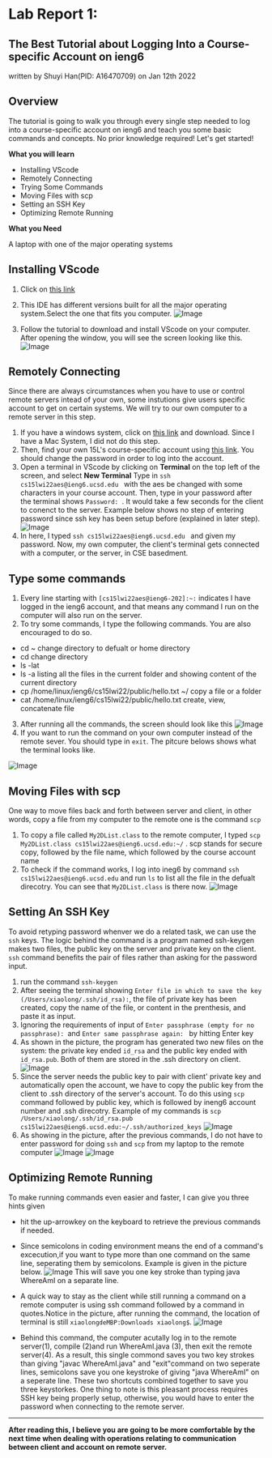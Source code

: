 # Lab Report 1:  
## The Best Tutorial about Logging Into a Course-specific Account on ieng6
written by Shuyi Han(PID: A16470709) on Jan 12th 2022


## Overview 
The tutorial is going to walk you through every single step needed to log into a course-specific account on ieng6 and teach you some basic commands and concepts. No prior knowledge required! Let's get started!

**What you will learn**
* Installing VScode
* Remotely Connecting
* Trying Some Commands
* Moving Files with scp
* Setting an SSH Key
* Optimizing Remote Running

**What you Need**

A laptop with one of the major operating systems 


## Installing VScode
1. Click on [this link](https://code.visualstudio.com/)

2. This IDE has different versions built for all the major operating system.Select the one that fits you computer.
![Image](https://github.com/KristinShuyiHan/cse15l-lab-reports/blob/main/Screen%20Shot%202022-01-12%20at%2011.22.28%20PM.png)


3. Follow the tutorial to download and install VScode on your computer. After opening the window, you will see the screen looking like this.  
![Image](https://github.com/KristinShuyiHan/cse15l-lab-reports/blob/main/Screen%20Shot%202022-01-12%20at%2011.13.50%20PM.png)

## Remotely Connecting

Since there are always circumstances when you have to use or control remote servers intead of your own, some instutions give users specific account to get on certain systems. We will try to our own computer to a remote server in this step.

1. If you have a windows system, click on [this link](https://sdacs.ucsd.edu/~icc/index.php) and download. Since I have a Mac System, I did not do this step.
2. Then, find your own 15L's course-specific account using [this link](https://sdacs.ucsd.edu/~icc/index.php). You should change the password in order to log into the account.
3. Open a terminal in VScode by clicking on **Terminal** on the top left of the screen, and select **New Terminal** Type in `ssh cs15lwi22aes@ieng6.ucsd.edu ` with the aes be changed with some characters in your course account. Then, type in your password after the terminal shows `Password: `. It would take a few seconds for the client to conenct to the server. Example below shows no step of entering password since ssh key has been setup before (explained in later step).
![Image](https://github.com/KristinShuyiHan/cse15l-lab-reports/blob/main/Screen%20Shot%202022-01-13%20at%2012.33.50%20AM.png)
4. In here, I typed `ssh cs15lwi22aes@ieng6.ucsd.edu ` and given my password. Now, my own computer, the client's terminal  gets connected with a computer, or the server, in CSE basedment.

## Type some commands 
1. Every line starting with `[cs15lwi22aes@ieng6-202]:~:` indicates I have logged in the ieng6 account, and that means any command I run on the computer will also run on the server.
2. To try some commands, I type the following commands. You are also encouraged to do so.
* cd ~
change directory to defualt or home directory
* cd
change directory
* ls -lat
* ls -a
listing all the files in the current folder and showing content of the current directory
* cp /home/linux/ieng6/cs15lwi22/public/hello.txt ~/
copy a file or a folder
* cat /home/linux/ieng6/cs15lwi22/public/hello.txt
create, view, concatenate file
3. After running all the commands, the screen should look like this
![Image](https://github.com/KristinShuyiHan/cse15l-lab-reports/blob/main/Screen%20Shot%202022-01-13%20at%201.05.05%20AM.png)
4. If you want to run the command on your own computer instead of the remote sever. You should type in `exit`. The pitcure belows shows what the terminal looks like.

![Image](https://github.com/KristinShuyiHan/cse15l-lab-reports/blob/main/Screen%20Shot%202022-01-13%20at%201.35.45%20AM.png)


## Moving Files with scp

One way to move files back and forth between server and client, in other words, copy a file from my computer to the remote one is the command `scp`
1. To copy a file called `My2DList.class` to the remote computer, I typed `scp My2DList.class cs15lwi22aes@ieng6.ucsd.edu:~/` . scp stands for secure copy, followed by the file name, which followed by the course account name
2. To check if the command works, I log into ineg6 by command `ssh cs15lwi22aes@ieng6.ucsd.edu` and run `ls` to list all the file in the defualt direcotry. You can see that `My2DList.class` is there now. 
![Image](https://github.com/KristinShuyiHan/cse15l-lab-reports/blob/main/Screen%20Shot%202022-01-13%20at%201.48.47%20AM.png)


## Setting An SSH Key

To avoid retyping password whenver we do a related task, we can use the `ssh` keys. The logic behind the command is a program named ssh-keygen makes two files, the public key on the server and private key on the client. `ssh` command benefits the pair of files rather than asking for the password input.
1. run the command `ssh-keygen`
2. After seeing the terminal showing `Enter file in which to save the key (/Users/xiaolong/.ssh/id_rsa):`, the file of private key has been created, copy the name of the file, or content in the prenthesis, and paste it as input.
3. Ignoring the requirements of input of `Enter passphrase (empty for no passphrase): `and `Enter same passphrase again: ` by hitting Enter key
4. As shown in the picture, the program has generated two new files on the system: the private key ended `id_rsa` and the public key ended with `id_rsa.pub`. Both of them are stored in the .ssh directory on client.
![Image](https://github.com/KristinShuyiHan/cse15l-lab-reports/blob/main/Screen%20Shot%202022-01-13%20at%202.33.11%20AM.png)
5. Since the server needs the public key to pair with client' private key and automatically open the account, we have to copy the public key from the client to .ssh directory of the server's account. To do this using `scp` command followed by public key, which is followed by ineng6 account number and .ssh direcotry. Example of my commands is `scp /Users/xiaolong/.ssh/id_rsa.pub cs15lwi22aes@ieng6.ucsd.edu:~/.ssh/authorized_keys`
![Image](https://github.com/KristinShuyiHan/cse15l-lab-reports/blob/main/Screen%20Shot%202022-01-13%20at%202.53.01%20AM.png)
6. As showing in the picture, after the previous commands, I do not have to enter password for doing `ssh` and `scp` from my laptop to the remote computer 
![Image](https://github.com/KristinShuyiHan/cse15l-lab-reports/blob/main/Screen%20Shot%202022-01-13%20at%202.53.39%20AM.png)
![Image](https://github.com/KristinShuyiHan/cse15l-lab-reports/blob/main/Screen%20Shot%202022-01-13%20at%202.55.26%20AM.png)

## Optimizing Remote Running

To make running commands even easier and faster, I can give you three hints given 

* hit the up-arrowkey on the keyboard to retrieve the previous commands if needed. 
* Since semicolons in coding environment means the end of a command's excecution,if you want to type more than one command on the same line, seperating them by semicolons. Example is given in the picture below.
![Image](https://github.com/KristinShuyiHan/cse15l-lab-reports/blob/main/Screen%20Shot%202022-01-13%20at%203.14.59%20AM.png)
This will save you one key stroke than typing java WhereAmI on a separate line.

* A quick way to stay as the client while still running a command on a remote computer is using ssh command followed by a command in quotes.Notice in the picture, after running the command, the location of terminal is still `xiaolongdeMBP:Downloads xiaolong$`.
![Image](https://github.com/KristinShuyiHan/cse15l-lab-reports/blob/main/Screen%20Shot%202022-01-13%20at%203.16.19%20AM.png)
* Behind this command, the computer acutally log in to the remote server(1), compile (2)and run WhereAmI.java (3), then exit the remote server(4). As a result, this single commond saves you two key strokes than giving "javac WhereAmI.java" and "exit"command on two seperate lines, semicolons save you one keystroke of giving "java WhereAmI" on a seperate line. These two shortcuts combined together to save you three keystorkes. One thing to note is this pleasant process requires SSH key being properly setup, otherwise, you would have to enter the password when connecting to the remote server. 
---
**After reading this, I believe you are going to be more comfortable by the next time when dealing with operations relating to communication between client and account on remote server.** 

